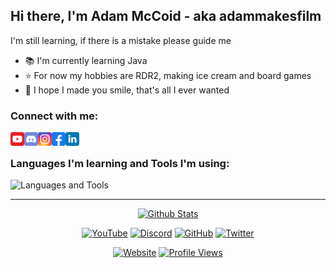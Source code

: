 ## Hi there, I'm Adam McCoid - aka adammakesfilm

I'm still learning, if there is a mistake please guide me

- 📚 I'm currently learning Java
- ⭐️ For now my hobbies are RDR2, making ice cream and board games
- 💙 I hope I made you smile, that's all I ever wanted

### Connect with me:
[<img align="left" width="22" alt="adammakesfilm on YouTube" src="https://raw.githubusercontent.com/edent/SuperTinyIcons/master/images/svg/youtube.svg">](https://www.youtube.com/@adammakesfilm)
[<img align="left" width="22" alt="LutfilahDz on Discord" src="https://raw.githubusercontent.com/edent/SuperTinyIcons/master/images/svg/discord.svg">](https://discord.gg/ZTKht9gyVA)
[<img align="left" width="22" alt="lutfilahdzaky on Instagram" src="https://raw.githubusercontent.com/edent/SuperTinyIcons/master/images/svg/instagram.svg">](https://www.instagram.com/adammakesfilm2/)
[<img align="left" width="22" alt="lutfilahdzaky on Facebook" src="https://raw.githubusercontent.com/edent/SuperTinyIcons/master/images/svg/facebook.svg">](https://www.facebook.com/adammakesfilm)
[<img align="left" width="22" alt="lutfilahdzaky on LinkedIn" src="https://raw.githubusercontent.com/edent/SuperTinyIcons/master/images/svg/linkedin.svg">](https://linkedin.com/in/adammakesfilm)
<br>

### Languages I'm learning and Tools I'm using:

![Languages and Tools](https://skillicons.dev/icons?i=html,kotlin,java,js,git,github,vscode,nodejs)
<br>

---

<p align="center">
    <a href="https://github.com/adammakesfilm"><img width="50%" alt="Github Stats" src="https://github-readme-stats.vercel.app/api?username=adammakesfilm&theme=tokyonight&show_icons=true&hide_border=true"></a>
</p>
<p align="center">
    <a href="https://youtube.com/lutfilahdz?sub_confirmation=1"><img alt="YouTube" src="https://img.shields.io/youtube/channel/subscribers/UCbKordCHefkVhXBwzZvQy1g?label=YouTube&logo=YouTube&style=for-the-badge"></a> 
    <a href="https://discord.gg/ZTKht9gyVA"><img alt="Discord" src="https://img.shields.io/discord/688418406101418020?label=Discord&logo=Discord&style=for-the-badge"></a>
    <a href="https://github.com/adammakesfilm?tab=followers"><img alt="GitHub" src="https://img.shields.io/github/followers/adammakesfilm?label=GitHub&logo=GitHub&style=for-the-badge"></a> 
    <a href="https://twitter.com/adammakesfilm"><img alt="Twitter" src="https://img.shields.io/twitter/follow/adammakesfilm?label=Twitter&logo=Twitter&style=for-the-badge"></a>
</p>
<p align="center">  
    <a href="https://linktr.ee/adammakesfilm"><img alt="Website" src="https://img.shields.io/website?down_message=Offline&label=linktr.ee%2Fadammakesfilm&style=flat-square&up_message=Online&url=https%3A%2F%2Flinktr.ee%2Fadammakesfilm"></a>  
    <a href="https://github.com/adammakesfilm"><img alt="Profile Views" src="https://komarev.com/ghpvc/?username=adammakesfilm&style=flat-square"></a>
</p>
